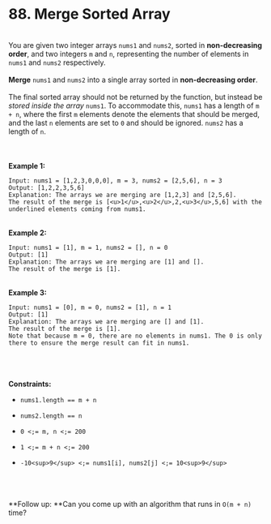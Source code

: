 # 88. Merge Sorted Array

<br />You are given two integer arrays `nums1` and `nums2`, sorted in **non-decreasing order**, and two integers `m` and `n`, representing the number of elements in `nums1` and `nums2` respectively.<br />
<br />**Merge** `nums1` and `nums2` into a single array sorted in **non-decreasing order**.<br />
<br />The final sorted array should not be returned by the function, but instead be <em>stored inside the array </em>`nums1`. To accommodate this, `nums1` has a length of `m + n`, where the first `m` elements denote the elements that should be merged, and the last `n` elements are set to `0` and should be ignored. `nums2` has a length of `n`.<br />
<br /> <br />
<br />**Example 1:**<br />
```
Input: nums1 = [1,2,3,0,0,0], m = 3, nums2 = [2,5,6], n = 3
Output: [1,2,2,3,5,6]
Explanation: The arrays we are merging are [1,2,3] and [2,5,6].
The result of the merge is [<u>1</u>,<u>2</u>,2,<u>3</u>,5,6] with the underlined elements coming from nums1.
```
<br />**Example 2:**<br />
```
Input: nums1 = [1], m = 1, nums2 = [], n = 0
Output: [1]
Explanation: The arrays we are merging are [1] and [].
The result of the merge is [1].
```
<br />**Example 3:**<br />
```
Input: nums1 = [0], m = 0, nums2 = [1], n = 1
Output: [1]
Explanation: The arrays we are merging are [] and [1].
The result of the merge is [1].
Note that because m = 0, there are no elements in nums1. The 0 is only there to ensure the merge result can fit in nums1.
```
<br /> <br />
<br />**Constraints:**<br />

* `nums1.length == m + n`

* `nums2.length == n`

* `0 <;= m, n <;= 200`

* `1 <;= m + n <;= 200`

* `-10<sup>9</sup> <;= nums1[i], nums2[j] <;= 10<sup>9</sup>`


<br /> <br />
<br />**Follow up: **Can you come up with an algorithm that runs in `O(m + n)` time?<br />